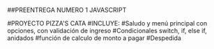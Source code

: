 ##PREENTREGA NUMERO 1 JAVASCRIPT

#PROYECTO PIZZA'S CATA
#INCLUYE:
#Saludo y menú principal con opciones, con validación de ingreso
#Condicionales switch, if, else if, anidados
#función de calculo de monto a pagar
#Despedida
